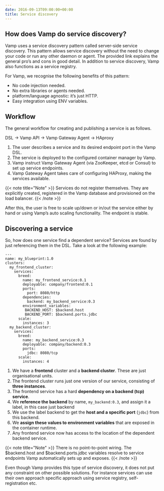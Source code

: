 ```yaml
---
date: 2016-09-13T09:00:00+00:00
title: Service discovery
---
```


## How does Vamp do service discovery?

Vamp uses a service discovery pattern called server-side service discovery. This pattern allows service discovery without the need to change your code or run any other daemon or agent. The provided link explains the general pro’s and cons in good detail. In addition to service discovery, Vamp also functions as a service registry.

For Vamp, we recognise the following benefits of this pattern:

* No code injection needed.
* No extra libraries or agents needed.
* platform/language agnostic: it’s just HTTP.
* Easy integration using ENV variables.

## Workflow

The general workflow for creating and publishing a service is as follows.

DSL -> Vamp API -> Vamp Gateway Agent -> HAproxy

1. The user describes a service and its desired endpoint port in the Vamp DSL.
2. The service is deployed to the configured container manager by Vamp.
3. Vamp instruct Vamp Gateway Agent (via ZooKeeper, etcd or Consul) to set up service endpoints.
4. Vamp Gateway Agent takes care of configuring HAProxy, making the services available.

{{< note title="Note" >}}
Services do not register themselves. They are explicitly created, registered in the Vamp database and provisioned on the load balancer.
{{< /note >}}

After this, the user is free to scale up/down or in/out the service either by hand or using Vamp’s auto scaling functionality. The endpoint is stable.

## Discovering a service

So, how does one service find a dependent service? Services are found by just referencing them in the DSL. Take a look at the following example:
```
---
name: my_blueprint:1.0
clusters:
  my_frontend_cluster:
    services:
      breed:
        name: my_frontend_service:0.1
        deployable: company/frontend:0.1
        ports:
          port: 8080/http
        dependencies:
          backend: my_backend_service:0.3
        environment_variables:
         BACKEND_HOST: $backend.host
         BACKEND_PORT: $backend.ports.jdbc
      scale:
        instances: 3         
  my_backend_cluster:
    services:
      breed:
        name: my_backend_service:0.3
        deployable: company/backend:0.3
        ports:
          jdbc: 8080/tcp
      scale:
        instances: 4
```

1. We have a __frontend__ cluster and a __backend cluster__. These are just organisational units.
2. The frontend cluster runs just one version of our service, consisting of __three instances__.
3. The frontend service has a hard __dependency on a backend (tcp) service__.
4. We __reference the backend__ by name, `my_backend:0.3`, and assign it a label, in this case just backend
5. We use the label backend to get the __host and a specific port__ (`jdbc`) from this backend.
6. We __assign these values to environment variables__ that are exposed in the container runtime.
7. Any frontend service now has access to the location of the dependent backend service.

{{< note title="Note" >}}
There is no point-to-point wiring. The $backend.host and $backend.ports.jdbc variables resolve to service endpoints Vamp automatically sets up and exposes.
{{< /note >}}

Even though Vamp provides this type of service discovery, it does not put any constraint on other possible solutions. For instance services can use their own approach specific approach using service registry, self-registration etc.